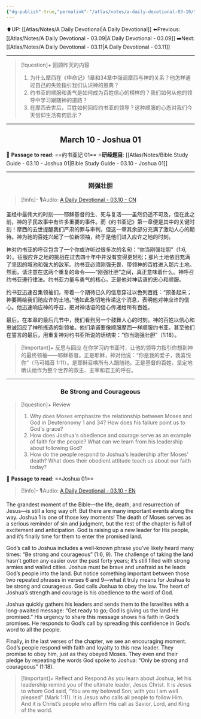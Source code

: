 ```yaml
---
{"dg-publish":true,"permalink":"/atlas/notes/a-daily-devotional-03-10/","noteIcon":""}
---
```


 ⬆️UP: [[Atlas/Notes/A Daily Devotional\|A Daily Devotional]]
⬅️Previous: [[Atlas/Notes/A Daily Devotional - 03.09\|A Daily Devotional - 03.09]]
➡️Next: [[Atlas/Notes/A Daily Devotional - 03.11\|A Daily Devotional - 03.11]]

---

> [!question]+ 回顾昨天的内容
> 1. 为什么摩西在《申命记》1章和34章中强调摩西与神的关系？他怎样通过自己的失败指引我们认识神的恩典？
> 2. 约书亚的顺服和勇气是如何成为百姓信心的榜样的？我们如何从他的领导中学习跟随神的道路？
> 3. 在摩西去世后，百姓如何回应约书亚的领导？这种顺服的心态对我们今天信仰生活有何启示？



---
## <center>March 10 - Joshua 01</center>

📖 **Passage to read**: ==约书亚记 01==
⭐**研经题目**: [[Atlas/Notes/Bible Study Guide - 03.10 - Joshua 01\|Bible Study Guide - 03.10 - Joshua 01]]

---
### <center>刚强壮胆</center>

> [!info]- 🎙️Audio: [A Daily Devotional - 03.10 - CN]()


圣经中最伟大的时刻——耶稣基督的生、死与复活——虽然仍遥不可及，但在此之前，神的子民故事中有许多重要的事件。而《约书亚记》第一章便是其中的关键时刻！摩西的去世提醒我们严肃的罪与审判，但这一章其余部分充满了激动人心的期待。神为祂的百姓兴起了一位新领袖，终于是他们进入应许之地的时刻。

神对约书亚的呼召包含了一个你或许听过很多次的名句：“你当刚强壮胆”（1:6, 9）。征服应许之地的挑战在过去四十年中并没有变得更轻松；那片土地依旧充满了坚固的城池和强大的敌军。约书亚必须刚强无畏，带领神的百姓进入那片土地。然而，请注意在这两个重复的命令——“刚强壮胆”之间，真正意味着什么。神呼召约书亚遵行律法。约书亚力量与勇气的核心，正是他对神话语的忠心和顺服。

约书亚迅速召集领袖们，带着一个期待已久的信息穿过以色列百姓：“预备起来；神要赐给我们祂应许的土地。”他如此急切地传递这个消息，表明他对神应许的信心。他迅速响应神的呼召，把对神话语的信心传递给所有百姓。

最后，在本章的最后几节中，我们看到另一个鼓舞人心的时刻。神的百姓以信心和忠诚回应了神所拣选的新领袖。他们承诺要像顺服摩西一样顺服约书亚。甚至他们在誓言的最后，用重复神对约书亚所说的话结束：“你当刚强壮胆”（1:18）。

> [!important]+ 反思与回应
在你学习约书亚时，让他的领导力指引你想到神的最终领袖——耶稣基督。正是耶稣，神对他说：“你是我的爱子，我喜悦你”（马可福音 1:11）。是耶稣召唤所有人跟随祂。正是基督的百姓，坚定地确认祂作为整个世界的救主、主宰和君王的呼召。



---
### <center>Be Strong and Courageous</center>

> [!question]+ Review
> 1. ⁠Why does Moses emphasize the relationship between Moses and God in Deuteronomy 1 and 34? How does his failure point us to God's grace?
> 2. How does Joshua's obedience and courage serve as an example of faith for the people? What can we learn from his leadership about following God?
> 3. How do the people respond to Joshua's leadership after Moses' death? What does their obedient attitude teach us about our faith today?

📖 **Passage to read**: ==Joshua 01==

> [!info]- 🎙️Audio: [A Daily Devotional - 03.10 - EN]()  


The grandest moment of the Bible—the life, death, and resurrection of Jesus—is still a long way off. But there are many important events along the way. Joshua 1 is one of those key moments! The death of Moses serves as a serious reminder of sin and judgment, but the rest of the chapter is full of excitement and anticipation. God is raising up a new leader for His people, and it’s finally time for them to enter the promised land.

God’s call to Joshua includes a well-known phrase you’ve likely heard many times: “Be strong and courageous” (1:6, 9). The challenge of taking the land hasn’t gotten any easier over the past forty years; it’s still filled with strong armies and walled cities. Joshua must be brave and unafraid as he leads God’s people into the land. But notice something important between those two repeated phrases in verses 6 and 9—what it truly means for Joshua to be strong and courageous. God calls Joshua to obey the law. The heart of Joshua’s strength and courage is his obedience to the word of God. 

Joshua quickly gathers his leaders and sends them to the Israelites with a long-awaited message: “Get ready to go; God is giving us the land He promised.” His urgency to share this message shows his faith in God’s promises. He responds to God’s call by spreading this confidence in God’s word to all the people.

Finally, in the last verses of the chapter, we see an encouraging moment. God’s people respond with faith and loyalty to this new leader. They promise to obey him, just as they obeyed Moses. They even end their pledge by repeating the words God spoke to Joshua: “Only be strong and courageous” (1:18).

> [!important]+ Reflect and Respond
As you learn about Joshua, let his leadership remind you of the ultimate leader, Jesus Christ. It is Jesus to whom God said, “You are my beloved Son; with you I am well pleased” (Mark 1:11). It is Jesus who calls all people to follow Him. And it is Christ’s people who affirm His call as Savior, Lord, and King of the world.



























